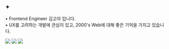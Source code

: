 





### ✦ 

<p>
• Frontend Engineer 김고야 입니다. <br/>
• UX를 고려하는 개발에 관심이 있고, 2000's Web에 대해 좋은 기억을 가지고 있습니다.
</p>
<p>
<img src="https://img.shields.io/badge/React-61DAFB?style=flat&logo=React&logoColor=2C3454"/> 
<img src="https://img.shields.io/badge/Redux-764ABC?style=flat&logo=Redux&logoColor=ffffff"/>
<img src="https://img.shields.io/badge/Next.js-002244?style=flat&logo=Nextdotjs&logoColor=ffffff"/>
</p>


